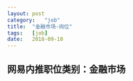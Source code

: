 ```yaml
---
layout:	post
category:	"job"
title:	"金融市场-岗位"
tags:	[job]
date:	2018-09-10
---
```

## 网易内推职位类别：金融市场
